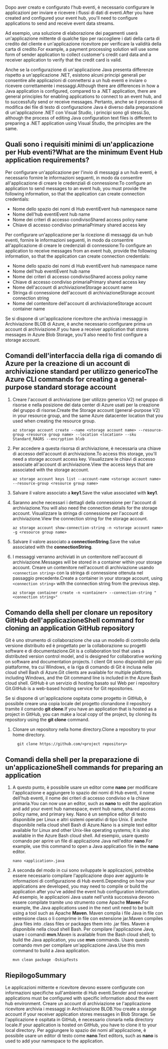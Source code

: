 <span data-ttu-id="7c857-101">Dopo aver creato e configurato l'hub eventi, è necessario configurare le applicazioni per inviare e ricevere i flussi di dati di eventi.</span><span class="sxs-lookup"><span data-stu-id="7c857-101">After you have created and configured your event hub, you'll need to configure applications to send and receive event data streams.</span></span>

<span data-ttu-id="7c857-102">Ad esempio, una soluzione di elaborazione dei pagamenti userà un'applicazione mittente di qualche tipo per raccogliere i dati della carta di credito del cliente e un'applicazione ricevitore per verificare la validità della carta di credito.</span><span class="sxs-lookup"><span data-stu-id="7c857-102">For example, a payment processing solution will use some form of sender application to collect customer's credit card data and a receiver application to verify that the credit card is valid.</span></span>

<span data-ttu-id="7c857-103">Anche se la configurazione di un'applicazione Java presenta differenze rispetto a un'applicazione .NET, esistono alcuni principi generali per consentire alle applicazioni di connettersi a un hub eventi e inviare o ricevere correttamente i messaggi.</span><span class="sxs-lookup"><span data-stu-id="7c857-103">Although there are differences in how a Java application is configured, compared to a .NET application, there are general principles for enabling applications to connect to an event hub, and to successfully send or receive messages.</span></span> <span data-ttu-id="7c857-104">Pertanto, anche se il processo di modifica dei file di testo di configurazione Java è diverso dalla preparazione di un'applicazione .NET con Visual Studio, i principi sono gli stessi.</span><span class="sxs-lookup"><span data-stu-id="7c857-104">So, although the process of editing Java configuration text files is different to preparing a .NET application using Visual Studio, the principles are the same.</span></span>

## <a name="what-are-the-minimum-event-hub-application-requirements"></a><span data-ttu-id="7c857-105">Quali sono i requisiti minimi di un'applicazione per Hub eventi?</span><span class="sxs-lookup"><span data-stu-id="7c857-105">What are the minimum Event Hub application requirements?</span></span>

<span data-ttu-id="7c857-106">Per configurare un'applicazione per l'invio di messaggi a un hub eventi, è necessario fornire le informazioni seguenti, in modo da consentire all'applicazione di creare le credenziali di connessione:</span><span class="sxs-lookup"><span data-stu-id="7c857-106">To configure an application to send messages to an event hub, you must provide the following information, so that the application can create connection credentials:</span></span>

- <span data-ttu-id="7c857-107">Nome dello spazio dei nomi di Hub eventi</span><span class="sxs-lookup"><span data-stu-id="7c857-107">Event hub namespace name</span></span>
- <span data-ttu-id="7c857-108">Nome dell'hub eventi</span><span class="sxs-lookup"><span data-stu-id="7c857-108">Event hub name</span></span>
- <span data-ttu-id="7c857-109">Nome dei criteri di accesso condiviso</span><span class="sxs-lookup"><span data-stu-id="7c857-109">Shared access policy name</span></span>
- <span data-ttu-id="7c857-110">Chiave di accesso condiviso primaria</span><span class="sxs-lookup"><span data-stu-id="7c857-110">Primary shared access key</span></span>

<span data-ttu-id="7c857-111">Per configurare un'applicazione per la ricezione di messaggi da un hub eventi, fornire le informazioni seguenti, in modo da consentire all'applicazione di creare le credenziali di connessione:</span><span class="sxs-lookup"><span data-stu-id="7c857-111">To configure an application to receive messages from an event hub, provide the following information, so that the application can create connection credentials:</span></span>

- <span data-ttu-id="7c857-112">Nome dello spazio dei nomi di Hub eventi</span><span class="sxs-lookup"><span data-stu-id="7c857-112">Event hub namespace name</span></span>
- <span data-ttu-id="7c857-113">Nome dell'hub eventi</span><span class="sxs-lookup"><span data-stu-id="7c857-113">Event hub name</span></span>
- <span data-ttu-id="7c857-114">Nome dei criteri di accesso condiviso</span><span class="sxs-lookup"><span data-stu-id="7c857-114">Shared access policy name</span></span>
- <span data-ttu-id="7c857-115">Chiave di accesso condiviso primaria</span><span class="sxs-lookup"><span data-stu-id="7c857-115">Primary shared access key</span></span>
- <span data-ttu-id="7c857-116">Nome dell'account di archiviazione</span><span class="sxs-lookup"><span data-stu-id="7c857-116">Storage account name</span></span>
- <span data-ttu-id="7c857-117">Stringa di connessione dell'account di archiviazione</span><span class="sxs-lookup"><span data-stu-id="7c857-117">Storage account connection string</span></span>
- <span data-ttu-id="7c857-118">Nome del contenitore dell'account di archiviazione</span><span class="sxs-lookup"><span data-stu-id="7c857-118">Storage account container name</span></span>

<span data-ttu-id="7c857-119">Se si dispone di un'applicazione ricevitore che archivia i messaggi in Archiviazione BLOB di Azure, è anche necessario configurare prima un account di archiviazione.</span><span class="sxs-lookup"><span data-stu-id="7c857-119">If you have a receiver application that stores messages in Azure Blob Storage, you'll also need to first configure a storage account.</span></span>

## <a name="the-azure-cli-commands-for-creating-a-general-purpose-standard-storage-account"></a><span data-ttu-id="7c857-120">Comandi dell'interfaccia della riga di comando di Azure per la creazione di un account di archiviazione standard per utilizzo generico</span><span class="sxs-lookup"><span data-stu-id="7c857-120">The Azure CLI commands for creating a general-purpose standard storage account</span></span>

1. <span data-ttu-id="7c857-121">Creare l'account di archiviazione (per utilizzo generico V2) nel gruppo di risorse e nella posizione del data center di Azure usati per la creazione del gruppo di risorse.</span><span class="sxs-lookup"><span data-stu-id="7c857-121">Create the Storage account (general-purpose V2) in your resource group, and the same Azure datacenter location that you used when creating the resource group.</span></span>

    ```azurecli
    az storage account create --name <storage account name> --resource-group <resource group name> --location <location> --sku Standard_RAGRS --encryption blob
    ```

1. <span data-ttu-id="7c857-122">Per accedere a questa risorsa di archiviazione, è necessaria una chiave di accesso dell'account di archiviazione.</span><span class="sxs-lookup"><span data-stu-id="7c857-122">To access this storage, you'll need a storage account access key.</span></span> <span data-ttu-id="7c857-123">Visualizzare le chiavi di accesso associate all'account di archiviazione.</span><span class="sxs-lookup"><span data-stu-id="7c857-123">View the access keys that are associated with the storage account.</span></span>

    ```azurecli
    az storage account keys list --account-name <storage account name> --resource-group <resource group name>
    ```

1. <span data-ttu-id="7c857-124">Salvare il valore associato a **key1**.</span><span class="sxs-lookup"><span data-stu-id="7c857-124">Save the value associated with **key1**.</span></span>

1. <span data-ttu-id="7c857-125">Saranno anche necessari i dettagli della connessione per l'account di archiviazione.</span><span class="sxs-lookup"><span data-stu-id="7c857-125">You will also need the connection details for the storage account.</span></span> <span data-ttu-id="7c857-126">Visualizzare la stringa di connessione per l'account di archiviazione.</span><span class="sxs-lookup"><span data-stu-id="7c857-126">View the connection string for the storage account.</span></span>

    ```azurecli
    az storage account show-connection-string -n <storage account name> -g <resource group name>
    ```

1. <span data-ttu-id="7c857-127">Salvare il valore associato a **connectionString**.</span><span class="sxs-lookup"><span data-stu-id="7c857-127">Save the value associated with the **connectionString**.</span></span>

1. <span data-ttu-id="7c857-128">I messaggi verranno archiviati in un contenitore nell'account di archiviazione.</span><span class="sxs-lookup"><span data-stu-id="7c857-128">Messages will be stored in a container within your storage account.</span></span> <span data-ttu-id="7c857-129">Creare un contenitore nell'account di archiviazione usando `<connection string>` con la stringa di connessione ottenuta nel passaggio precedente.</span><span class="sxs-lookup"><span data-stu-id="7c857-129">Create a container in your storage account, using `<connection string>` with the connection string from the previous step.</span></span>

    ```azurecli
    az storage container create -n <container> --connection-string "<connection string>"
    ```

## <a name="shell-command-for-cloning-an-application-github-repository"></a><span data-ttu-id="7c857-130">Comando della shell per clonare un repository GitHub dell'applicazione</span><span class="sxs-lookup"><span data-stu-id="7c857-130">Shell command for cloning an application GitHub repository</span></span>

<span data-ttu-id="7c857-131">Git è uno strumento di collaborazione che usa un modello di controllo della versione distribuito ed è progettato per la collaborazione su progetti software e di documentazione.</span><span class="sxs-lookup"><span data-stu-id="7c857-131">Git is a collaboration tool that uses a distributed version control model, and is designed for collaborative working on software and documentation projects.</span></span> <span data-ttu-id="7c857-132">I client Git sono disponibili per più piattaforme, tra cui Windows, e la riga di comando di Git è inclusa nella cloud shell Bash di Azure.</span><span class="sxs-lookup"><span data-stu-id="7c857-132">Git clients are available for multiple platforms, including Windows, and the Git command line is included in the Azure Bash cloud shell.</span></span> <span data-ttu-id="7c857-133">GitHub è un servizio di hosting basato sul Web per i repository Git.</span><span class="sxs-lookup"><span data-stu-id="7c857-133">GitHub is a web-based hosting service for Git repositories.</span></span> 

<span data-ttu-id="7c857-134">Se si dispone di un'applicazione ospitata come progetto in GitHub, è possibile creare una copia locale del progetto clonandone il repository tramite il comando **git clone**.</span><span class="sxs-lookup"><span data-stu-id="7c857-134">If you have an application that is hosted as a project in GitHub, you can make a local copy of the project, by cloning its repository using the **git clone** command.</span></span>

1. <span data-ttu-id="7c857-135">Clonare un repository nella home directory.</span><span class="sxs-lookup"><span data-stu-id="7c857-135">Clone a repository to your home directory.</span></span>

    ```azurecli
      git clone https://github.com/<project repository>
    ```

## <a name="shell-commands-for-preparing-an-application"></a><span data-ttu-id="7c857-136">Comandi della shell per la preparazione di un'applicazione</span><span class="sxs-lookup"><span data-stu-id="7c857-136">Shell commands for preparing an application</span></span>

1. <span data-ttu-id="7c857-137">A questo punto, è possibile usare un editor come **nano** per modificare l'applicazione e aggiungere lo spazio dei nomi di Hub eventi, il nome dell'hub eventi, il nome dei criteri di accesso condiviso e la chiave primaria.</span><span class="sxs-lookup"><span data-stu-id="7c857-137">You can now use an editor, such as **nano** to edit the application and add your event hub namespace, event hub name, shared access policy name, and primary key.</span></span> <span data-ttu-id="7c857-138">Nano è un semplice editor di testo disponibile per Linux e altri sistemi operativi di tipo Unix. È anche disponibile nella cloud shell Bash di Azure.</span><span class="sxs-lookup"><span data-stu-id="7c857-138">Nano is a simple text editor available for Linux and other Unix-like operating systems; it is also available in the Azure Bash cloud shell.</span></span> <span data-ttu-id="7c857-139">Ad esempio, usare questo comando per aprire un file di applicazione Java nell'editor **nano**.</span><span class="sxs-lookup"><span data-stu-id="7c857-139">For example, use this command to open a Java application file in the **nano** editor.</span></span>

    ```azurecli
    nano <application>.java
    ```

1. <span data-ttu-id="7c857-140">A seconda del modo in cui sono sviluppate le applicazioni, potrebbe essere necessario compilare l'applicazione dopo aver aggiunto le informazioni di configurazione di Hub eventi.</span><span class="sxs-lookup"><span data-stu-id="7c857-140">Depending on how your applications are developed, you may need to compile or build the application after you've added the event hub configuration information.</span></span> <span data-ttu-id="7c857-141">Ad esempio, le applicazioni Java usate nell'unità successiva devono essere compilate tramite uno strumento come Apache **Maven**.</span><span class="sxs-lookup"><span data-stu-id="7c857-141">For example, the Java applications used in the next unit need to be built using a tool such as Apache **Maven**.</span></span> <span data-ttu-id="7c857-142">Maven compila i file Java in file con estensione class o li comprime in file con estensione jar.</span><span class="sxs-lookup"><span data-stu-id="7c857-142">Maven compiles .java files into .class files or packages them into .jar files.</span></span> <span data-ttu-id="7c857-143">Maven è disponibile nella cloud shell Bash. Per compilare l'applicazione Java, usare i comandi **mvn**.</span><span class="sxs-lookup"><span data-stu-id="7c857-143">Maven is available from the Bash cloud shell; to build the Java application, you use **mvn** commands.</span></span> <span data-ttu-id="7c857-144">Usare questo comando mvn per compilare un'applicazione Java.</span><span class="sxs-lookup"><span data-stu-id="7c857-144">Use this mvn command to build a Java  application.</span></span>

    ```azurecli
    mvn clean package -DskipTests
    ```

## <a name="summary"></a><span data-ttu-id="7c857-145">Riepilogo</span><span class="sxs-lookup"><span data-stu-id="7c857-145">Summary</span></span>

<span data-ttu-id="7c857-146">Le applicazioni mittente e ricevitore devono essere configurate con informazioni specifiche sull'ambiente di Hub eventi.</span><span class="sxs-lookup"><span data-stu-id="7c857-146">Sender and receiver applications must be configured with specific information about the event hub environment.</span></span> <span data-ttu-id="7c857-147">Creare un account di archiviazione se l'applicazione ricevitore archivia i messaggi in Archiviazione BLOB.</span><span class="sxs-lookup"><span data-stu-id="7c857-147">You create a storage account if your receiver application stores messages in Blob Storage.</span></span> <span data-ttu-id="7c857-148">Se l'applicazione è ospitata in GitHub, è necessario clonarla nella directory locale.</span><span class="sxs-lookup"><span data-stu-id="7c857-148">If your application is hosted on GitHub, you have to clone it to your local directory.</span></span> <span data-ttu-id="7c857-149">Per aggiungere lo spazio dei nomi all'applicazione, è possibile usare un editor di testo come **nano**.</span><span class="sxs-lookup"><span data-stu-id="7c857-149">Text editors, such as **nano** is used to  add your namespace to the application.</span></span>